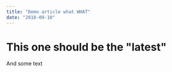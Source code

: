 ```yaml
---
title: "Demo article what WHAT"
date: "2018-09-10"
---
```


# This one should be the "latest"
And some text
